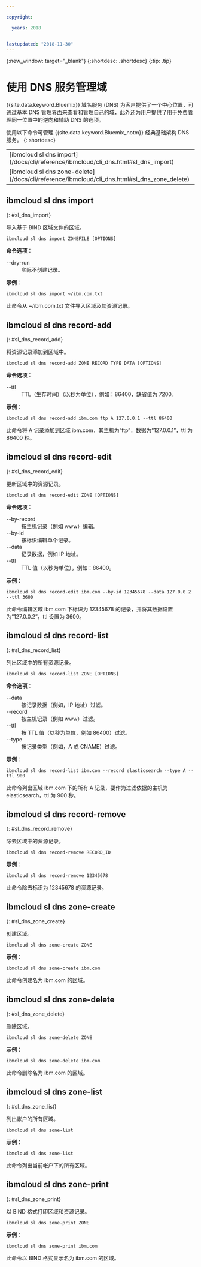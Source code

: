 ```yaml
---

copyright:

  years: 2018


lastupdated: "2018-11-30"
---
```


{:new_window: target="_blank"}
{:shortdesc: .shortdesc}
{:tip: .tip}

# 使用 DNS 服务管理域

{{site.data.keyword.Bluemix}} 域名服务 (DNS) 为客户提供了一个中心位置，可通过基本 DNS 管理界面来查看和管理自己的域，此外还为用户提供了用于免费管理同一位置中的逆向和辅助 DNS 的选项。

使用以下命令可管理 {{site.data.keyword.Bluemix_notm}} 经典基础架构 DNS 服务。
{: shortdesc}

<table summary="按字母顺序排序的 {{site.data.keyword.Bluemix_notm}} 基础架构 DNS 命令（带有可获取命令的更多信息的链接）">
 <tbody>
 <tr>
 <td>[ibmcloud sl dns import](/docs/cli/reference/ibmcloud/cli_dns.html#sl_dns_import)</td>
 <td>[ibmcloud sl dns record-add](/docs/cli/reference/ibmcloud/cli_dns.html#sl_dns_record_add)</td>
 <td>[ibmcloud sl dns record-edit](/docs/cli/reference/ibmcloud/cli_dns.html#sl_dns_record_edit)</td>
 <td>[ibmcloud sl dns record-list](/docs/cli/reference/ibmcloud/cli_dns.html#sl_dns_record_list)</td>
 <td>[ibmcloud sl dns record-remove](/docs/cli/reference/ibmcloud/cli_dns.html#sl_dns_record_remove)</td>
 <td>[ibmcloud sl dns zone-create](/docs/cli/reference/ibmcloud/cli_dns.html#sl_dns_zone_create)</td>
 </tr>
 <tr>
   <td>[ibmcloud sl dns zone-delete](/docs/cli/reference/ibmcloud/cli_dns.html#sl_dns_zone_delete)</td>
   <td>[ibmcloud sl dns zone-list](/docs/cli/reference/ibmcloud/cli_dns.html#sl_dns_zone_list)</td>
   <td>[ibmcloud sl dns zone-print](/docs/cli/reference/ibmcloud/cli_dns.html#sl_dns_zone_print)</td>
 </tr>
   </tbody>
 </table>

## ibmcloud sl dns import
{: #sl_dns_import}

导入基于 BIND 区域文件的区域。
```
ibmcloud sl dns import ZONEFILE [OPTIONS]
```

<strong>命令选项</strong>：
<dl>
<dt>--dry-run</dt>
<dd>实际不创建记录。</dd>
</dl>

**示例**：
```
ibmcloud sl dns import ~/ibm.com.txt
```
此命令从 ~/ibm.com.txt 文件导入区域及其资源记录。

## ibmcloud sl dns record-add
{: #sl_dns_record_add}

将资源记录添加到区域中。
```
ibmcloud sl dns record-add ZONE RECORD TYPE DATA [OPTIONS]
```

<strong>命令选项</strong>：
<dl>
<dt>--ttl</dt>
<dd>TTL（生存时间）（以秒为单位），例如：86400，缺省值为 7200。</dd>
</dl>

**示例**：
```
ibmcloud sl dns record-add ibm.com ftp A 127.0.0.1 --ttl 86400
```
此命令将 A 记录添加到区域 ibm.com，其主机为“ftp”，数据为“127.0.0.1”，ttl 为 86400 秒。

## ibmcloud sl dns record-edit
{: #sl_dns_record_edit}

更新区域中的资源记录。
```
ibmcloud sl dns record-edit ZONE [OPTIONS]
```

<strong>命令选项</strong>：
<dl>
<dt>--by-record</dt>
<dd>按主机记录（例如 www）编辑。</dd>
<dt>--by-id</dt>
<dd>按标识编辑单个记录。</dd>
<dt>--data</dt>
<dd>记录数据，例如 IP 地址。</dd>
<dt>--ttl</dt>
<dd>TTL 值（以秒为单位），例如：86400。</dd>
</dl>

**示例**：
```
ibmcloud sl dns record-edit ibm.com --by-id 12345678 --data 127.0.0.2 --ttl 3600
```
此命令编辑区域 ibm.com 下标识为 12345678 的记录，并将其数据设置为“127.0.0.2”，ttl 设置为 3600。

## ibmcloud sl dns record-list
{: #sl_dns_record_list}

列出区域中的所有资源记录。
```
ibmcloud sl dns record-list ZONE [OPTIONS]
```

<strong>命令选项</strong>：
<dl>
<dt>--data</dt>
<dd>按记录数据（例如，IP 地址）过滤。</dd>
<dt>--record</dt>
<dd>按主机记录（例如 www）过滤。</dd>
<dt>--ttl</dt>
<dd>按 TTL 值（以秒为单位，例如 86400）过滤。</dd>
<dt>--type</dt>
<dd>按记录类型（例如，A 或 CNAME）过滤。</dd>
</dl>

**示例**：
```
ibmcloud sl dns record-list ibm.com --record elasticsearch --type A --ttl 900
```
此命令列出区域 ibm.com 下的所有 A 记录，要作为过滤依据的主机为 elasticsearch，ttl 为 900 秒。

## ibmcloud sl dns record-remove
{: #sl_dns_record_remove}

除去区域中的资源记录。
```
ibmcloud sl dns record-remove RECORD_ID
```


**示例**：
```
ibmcloud sl dns record-remove 12345678
```
此命令除去标识为 12345678 的资源记录。



## ibmcloud sl dns zone-create
{: #sl_dns_zone_create}

创建区域。
```
ibmcloud sl dns zone-create ZONE
```


**示例**：
```
ibmcloud sl dns zone-create ibm.com
```
此命令创建名为 ibm.com 的区域。

## ibmcloud sl dns zone-delete
{: #sl_dns_zone_delete}

删除区域。
```
ibmcloud sl dns zone-delete ZONE
```


**示例**：
```
ibmcloud sl dns zone-delete ibm.com
```
此命令删除名为 ibm.com 的区域。

## ibmcloud sl dns zone-list
{: #sl_dns_zone_list}

列出帐户的所有区域。
```
ibmcloud sl dns zone-list
```


**示例**：
```
ibmcloud sl dns zone-list
```
此命令列出当前帐户下的所有区域。



## ibmcloud sl dns zone-print
{: #sl_dns_zone_print}

以 BIND 格式打印区域和资源记录。
```
ibmcloud sl dns zone-print ZONE
```


**示例**：
```
ibmcloud sl dns zone-print ibm.com
```
此命令以 BIND 格式显示名为 ibm.com 的区域。
